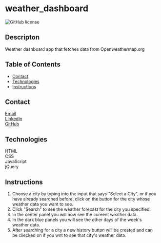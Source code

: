 # weather_dashboard
![GitHub license](https://img.shields.io/badge/license-MIT-blue.svg)
## Descripton
Weather dashboard app that fetches data from Openweathermap.org

## Table of Contents
* [Contact](#contact)
* [Technologies](#technologies)  
* [Instructions](#instructions)

## Contact
<a href="mailto: matthewbrignola@du.edu">Email</a> <br>
<a href="https://www.linkedin.com/in/matthewbrignola/">LinkedIn</a> <br>
<a href="https://github.com/PrismaticDevelopmentStudios">GitHub</a> <br>
## Technologies
  HTML
  <br>CSS
  <br>JavaScript
  <br>jQuery
## Instructions
1. Choose a city by typing into the input that says "Select a City", or if you have already searched before, click on the button for the city whose weather data you want to see.
2. Click "Search" to see the weather forecast for the city you specified. 
3. In the center panel you will now see the cureent weather data.
4. In the dark blue panels you will see the other days of the week's weather data.
5. After searching for a city a new history button will be created and can be cliecked on if you wnt to see that city's weather data.



